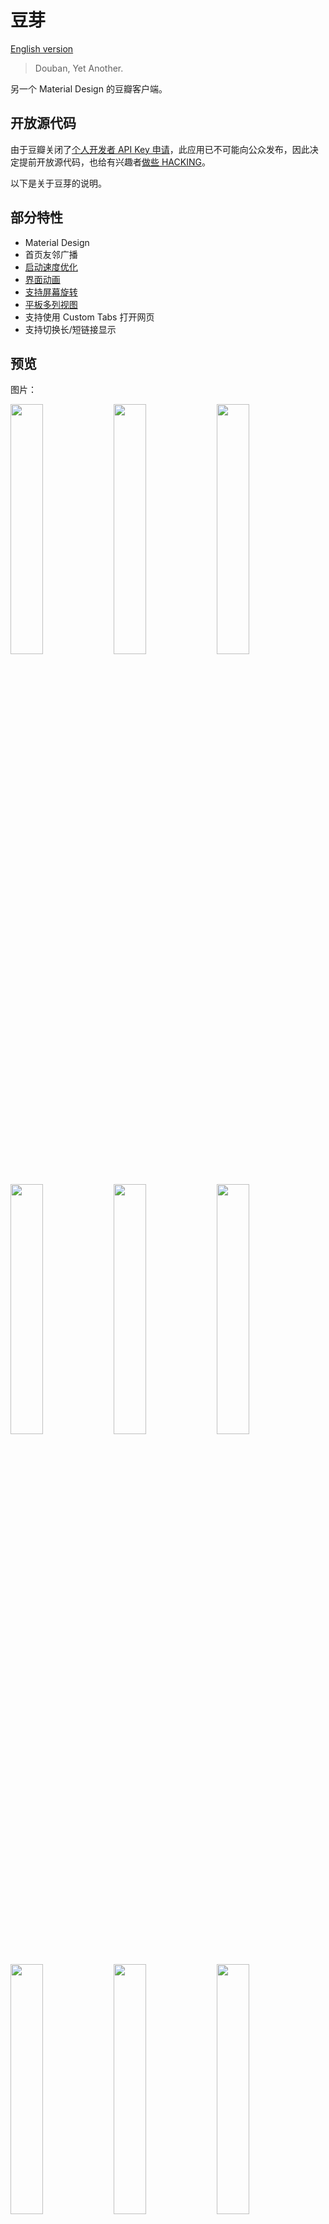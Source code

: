 # 豆芽

[English version](README-en.md)

> Douban, Yet Another.

另一个 Material Design 的豆瓣客户端。

## 开放源代码

由于豆瓣关闭了[个人开发者 API Key 申请](http://developers.douban.com/apikey/)，此应用已不可能向公众发布，因此决定提前开放源代码，也给有兴趣者[做些 HACKING](http://www.catb.org/jargon/html/H/hacker.html)。

以下是关于豆芽的说明。

## 部分特性

- Material Design
- 首页友邻广播
- [启动速度优化](#启动速度)
- [界面动画](#界面动画)
- [支持屏幕旋转](#屏幕旋转)
- [平板多列视图](#平板适配)
- 支持使用 Custom Tabs 打开网页
- 支持切换长/短链接显示

## 预览

图片：

<p><img src="screenshot/00-main.png" width="32%" />
<img src="screenshot/01-immersive.jpg" width="32%" />
<img src="screenshot/02-gallery.jpg" width="32%" />
<img src="screenshot/03-broadcast-menu.png" width="32%" />
<img src="screenshot/04-broadcast-activity.png" width="32%" />
<img src="screenshot/05-send-comment.png" width="32%" />
<img src="screenshot/06-comment-action.png" width="32%" />
<img src="screenshot/07-settings.png" width="32%" />
<img src="screenshot/08-licenses.png" width="32%" />
<img src="screenshot/09-tablet-portrait.jpg" width="34.7%" />
<img src="screenshot/10-tablet-landscape.png" width="61.7%" /></p>

视频：

- [优酷链接](http://v.youku.com/v_show/id_XMTQyMDE5ODk0MA==.html)
- [Vimeo 链接](https://vimeo.com/156952508)

## 关于名字

豆芽的名字取自“Douban, [Yet Another](https://en.wikipedia.org/wiki/Yet_another)”的缩写和中文词语“豆芽”的拼音正好相同的巧合。

取名之后，我才得知豆瓣的 Windows Phone 客户端的名字也叫做“豆芽”。所以相对于豆瓣官方应用“[一个叫‘豆瓣’的App](http://blog.douban.com/douban/2014/08/08/2897/)”，也正好将这个应用称为“另一个叫豆芽的应用”了。

## 为什么要有豆芽？

> 直接访问豆瓣的所有人里，最普遍而一致的用法是围绕电影、电视、书、唱片、活动(我们叫做”条目”的东西)的评分评论、发现和讨论。我们会把和网站同步的评分评论作为一个起点和基础，在手机上重新构建围绕个人兴趣的发现和讨论。
>
> 一个叫“豆瓣”的App——豆瓣日志

豆瓣从来不是一个单一的网站，而对于豆瓣的用法自然不尽相同。使用豆瓣是为了获取信息，但信息的获取是基于条目和算法，还是基于友邻和人，这个问题在豆瓣的多次改版中大概一直悬而未决。

这次，一个叫“豆瓣”的应用选择的是基于条目的推荐。但我个人作为一个重度豆瓣用户，重视的却恰好是基于人的推荐，喜欢的是友邻间的鸡犬相闻，以及闲逛时从条目评论、广播、日记中发现新友邻的惊喜。正如我在某次“还我旧版”运动中听到的声音，“不管怎么改版，只要友邻们还在就好”，改版是豆瓣不断良好发展的必经之路，但这句话中对友邻的珍重又令我感受到了豆瓣最宝贵的特质。

豆瓣作为一个工具的价值可以通过条目很好体现，但豆瓣作为一个独一无二的社区，只能通过它独有的、克制的、以人为本的方式才能维系。作为一个普通但也深爱豆瓣的用户，我希望豆瓣在这个方向上也不要失落，因为一个只有工具属性的网站对我而言将再也没有这样的归属感。

我在这一点上与豆瓣应用有了不同的追求，并且恰好有一些这方面的能力，又恰好豆瓣提供了开放的 API，于是就想要将这个想法实现出来了。

选择开始豆芽这个项目，还有一个原因是我希望在豆瓣继续看到平台原生的设计。

豆瓣广播在几年前就已经是国内少有的几个 Android Design 的应用，这一点一直令我钦佩和喜爱。在豆瓣应用最开始的版本中，也曾有过 Material Design 的尝试，但随着和 iOS 风格设计的杂糅，逐渐显得不合时宜，以至于最终选择了完全的 iOS 风格。我对此一直感到有些遗憾，况且 Material Design 也是一款更加优秀的设计语言。所以，我希望实现未能见到的另一种可能性。

## 指导原则

豆芽的最终目标是为豆瓣中基于友邻的信息获取方式提供在移动端的便利。为了优雅地实现这个目标，豆芽将主要遵循以下的原则：

- 遵循 Material Design 规范，且指导思想优先于细节规定。
- 像素完美，但更注重以人为本。
- 实现精确，代码可以自我辩护。
- 行为合格，支持屏幕旋转和平板布局。
- 功能崇尚简约，不打扰用户。
- 行为默认值合理，且用户可调节。
- 积极表现豆瓣特性，如广播、友邻、豆邮等。
- 通过细节设计，提倡用心、考虑到他人的内容。

规则可以被打破，但前提是理解规则。

## 功能架构

豆芽的架构将与当前网站的设计十分类似。

你可能会问，难道豆芽只是要做一个豆瓣网站的移动端界面么？并非如此。豆芽的最终目标是为基于友邻的信息获取方式提供便利，所以架构设计也是为此服务。而架构与当前网页端设计基本相同，则是因为现在网页端正是一个符合这个目标的设计，并且与移动端的导航也可以很好地契合。

让我们详细地规划一下豆芽吧。

导航采用抽屉一级导航 + 选项卡二级导航的方式。工具栏上将显示全局的动作。

- 工具栏
    - 提醒：所有类别的提醒，可以查看历史提醒
    - 豆邮：用户间的邮件往来，希望鼓励郑重而非聊天。
    - 搜索：立即访问想要的内容。
- 用户：点击后显示个人页面，相当于“我的豆瓣”。
- 首页
    - 友邻广播：友邻互动、友邻推荐、系统定制的推荐。
    - 九点：友邻的日记、博客文章等，有深度的内容。
    - 一刻：全站范围的热门内容推荐。
    - 同城：基于地理位置的内容。
    - 线上活动：基于共同兴趣的内容。
- 读书
    - 分类浏览、首页推荐：入口，以及最有可能发现新内容的地方。
    - 我读：管理自己的读书标记、创造内容。
    - 动态：查看友邻的阅读动态，互动、获得推荐。
    - 豆瓣猜：基于算法的推荐。
- 电影
    - 类似读书。
- 音乐
    - 类似读书。
- 设置：提供应用设置等。

在子页面设计中，豆芽将尽量鼓励长内容和用心的互动。因为我相信只有豆瓣值得这样尝试。

## 实现状况

我在最初的二十天内冲刺实现了应用的网络层、账户系统等基础架构，和查看友邻广播需要的大部分功能，大约 8000 行代码。

在接下来的八十天中，由于课业、其他事情和速度瓶颈，实现过程有所减慢。但是，应用的细节功能和界面交互都正在不断地被实现和优化。代码量达到了 14000 行，同时为此应用而写作的多个开源库的数千行代码并没有被计入。

目前实现了友邻广播的查看、回应、删除等操作，提醒的查看，以及相关的设置条目。剩下的工作也正在继续进行中。

## 实现架构

### 数据层面

应用除了对少数内容进行缓存，其他内容均直接从网络获取。

- 基于 Android 账户系统提供用户账户和身份认证。
- 使用 Volley 及部分自定义增强处理网络请求。
- 使用 Gson 自动填充数据模型。
- 使用 Glide 加载图片。
- 使用 DiskLRUCache 及自定义增强对首页数据进行缓存。
- 使用 EventBus 同步不同页面间对象状态。

### 界面层面

使用 Support Library 中的 AppCompat、Design、CardView、RecyclerView 进行 Material Design 实现，在必要时引入/自己写作第三方库以实现部分界面元素和效果。

使用框架的 Shared Element Transition 实现在 Android 5.0 以上的界面过渡动画。

界面实现一般分为 Activity、Fragment、Adapter 三个模块，分别负责作为容器，发起请求、展示数据和用户交互，以及数据/交互绑定。

## 实现难点

### 网络请求

Volley 本身是一个不算十分完备的库，对于请求参数、重试、认证等方面都需要开发者自己实现。在豆芽中，应用对 Volley 进行了包装，增加了以上功能，并且尽力做到了通用，为之后 API 层建立提供了很多方便。

### 磁盘缓存

DiskLRUCache 是一个只实现了同步读取写入的库，因此豆芽对其进行了包装，提供了异步读写的 API，正确实现，提高了应用的响应速度。

### 状态同步

由于各个界面独自获取数据，数据本身与常规的 ContentProvider 机制中不同，是去中心化的，即可能遇到状态不同步的问题。

具体地说，即有可能用户在广播详情界面中点赞后，回到主界面列表视图，发现并未更新状态。

而豆芽解决方案则是使用 EventBus，在请求完成后通知所有界面刷新同一数据。

### 界面动画

Android 5.0 以上提供了 SharedElementTransition，然而默认情况下共享的界面元素在动画时却会被放置在其他界面元素之上，导致其突然越过 AppBar 或 StatusBar 的情况。

通过大量的文档阅读、源代码分析和调试，经过大约一周的时间，最终实现了较为理想的效果。

### 屏幕旋转

Android 在屏幕旋转时，会销毁视图和 Activity 并重建，此时如何保存视图状态和已加载的数据、正在进行的网络请求即是问题。

Android 对部分视图状态提供了自动保存恢复，而豆芽对于其他需要保存的状态则通过自定义的 `onSaveViewState()` 和 `onRestoreViewState()`。

对于数据，豆芽通过自定义的一个无界面的 `RetainDataFragment` 进行数据保留，并且接口十分简单易用。

同时，由于网络请求的异步特性，豆芽通过自定义的一个 `RequestFragment` 实现了网络请求在 Activity 重建期间的保留，并且能够在 Activity 重建完成后将请求前的状态和请求结果回调至新的 Activity。

### 平板适配

Android 本身的资源系统提供了对不同配置的很好支持，通过建立不同的资源文件，即可在手机和平板上使用不同的界面设定。

此外，由于采用了 RecyclerView，通过在运行时判断当前设备配置，可以动态给界面设置为 1、2、3 列视图，充分利用屏幕空间。

### 启动速度

Android 默认在冷启动应用进程只能够调用 `Activity.onCreate()` 前会加载应用主题中的背景作为预览，而默认背景是白色，与应用在上部拥有绿色 AppBar 的效果不相匹配。

为了生成适应于不同屏幕大小、系统版本的图片，我使用 bash 编写了一系列脚本，并实现了一个通用的模板化 SVG 格式，详情见 [MaterialColdStart](https://github.com/DreaminginCodeZH/MaterialColdStart) 和 [AndroidSVGScripts](https://github.com/DreaminginCodeZH/AndroidSVGScripts)。

经过自定义窗口背景和其他优化，应用在手机上已经可以达到立即启动的视觉效果。

### 派生开源库

为此项目诞生的五个开源库：

- [MaterialColdStart](https://github.com/DreaminginCodeZH/MaterialColdStart)，800+ Stars
- [MaterialProgressBar](https://github.com/DreaminginCodeZH/MaterialProgressBar)，500+ Stars
- [CustomTabsHelper](https://github.com/DreaminginCodeZH/CustomTabsHelper)，200+ Stars
- [MaterialEditText](https://github.com/DreaminginCodeZH/MaterialEditText)
- [SystemUiHelper](https://github.com/DreaminginCodeZH/SystemUiHelper)

## 第三方库

- [PhotoView](https://github.com/chrisbanes/PhotoView)
- [Glide](https://github.com/bumptech/glide)
- [Gson](https://github.com/google/gson)
- [ButterKnife](https://github.com/JakeWharton/butterknife)
- [DiskLruCache](https://github.com/JakeWharton/DiskLruCache/)
- [ThreeTenABP](https://github.com/JakeWharton/ThreeTenABP/)
- [Volley](https://github.com/mcxiaoke/android-volley)
- [EventBus](https://github.com/greenrobot/EventBus)
- [CustomTabsHelper](https://github.com/DreaminginCodeZH/CustomTabsHelper)
- [MaterialEditText](https://github.com/DreaminginCodeZH/MaterialEditText)
- [MaterialProgressBar](https://github.com/DreaminginCodeZH/MaterialProgressBar)
- [SystemUiHelper](https://github.com/DreaminginCodeZH/SystemUiHelper)
- [MaterialColdStart](https://github.com/DreaminginCodeZH/MaterialColdStart)

## 关于使用

请参考 [HACKING.md](HACKING.md)，自行提供 API Key 和 Secret 即可使用。

暂时没有内置的更新渠道，请关注本项目的 Release。

请不要安装从不可靠的来源获取的 APK，以免泄漏您的用户名和密码。
